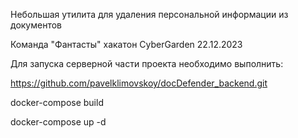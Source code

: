 Небольшая утилита для удаления персональной информации из документов

Команда "Фантасты" хакатон CyberGarden 22.12.2023

Для запуска серверной части проекта необходимо выполнить:

https://github.com/pavelklimovskoy/docDefender_backend.git

docker-compose build

docker-compose up -d
